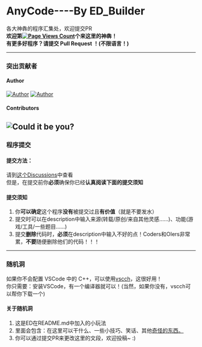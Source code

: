 # AnyCode----By ED_Builder
各大神犇的程序汇集处，欢迎提交PR  
**欢迎第[![Page Views Count](https://badges.toozhao.com/badges/01HDNMJSFWW6N8NC50VQ19STBA/blue.svg)](https://badges.toozhao.com/stats/01HDNMJSFWW6N8NC50VQ19STBA "Get your own page views count badge on badges.toozhao.com")个来这里的神犇！  
有更多好程序？请提交 Pull Request ！(不限语言！)**

---
### 突出贡献者
#### Author
[![Author](https://img.shields.io/badge/Contributor--0-Explorers874-yellow)](https://github.com/Explorers874)
[![Author](https://img.shields.io/badge/Contributor--0-Explorers8741-yellow)](https://github.com/Explorers8741)  
#### Contributors
![Could it be you?](https://img.shields.io/badge/Conttributor--1-Wating...-red)
---
### 程序提交
#### 提交方法：
请到[这个Discussions](https://github.com/Explorers874/AnyCode/discussions/4)中查看  
但是，在提交前你**必须**确保你已经**认真阅读下面的提交须知**
#### 提交须知
1. 你**可以确定**这个程序**没有**被提交过且**有价值**（就是不要发水）
2. 提交时可以在description中输入来源(转载/原创/来自其他灵感......)、功能(游戏/工具/一些题目......)
3. 提交**删除**代码时，**必须**在description中输入不好的点！Coders和OIers非常累，**不要**随便删除他们的代码！！！

---

### 随机洞
如果你不会配置 VSCode 中的 C++，可以使用[vscch](https://v4.vscch.tk/)，这很好用！  
你只需要：安装VSCode，有一个编译器就可以！(当然，如果你没有，vscch可以帮你下载一个)
#### 关于随机洞
1. 这是ED在README.md中加入的小玩法
2. 里面会包含：在这里可以干什么、一些小技巧、笑话、其他[奇怪的东西](https://www.bilibili.com/video/BV1GJ411x7h7)[。](https://www.luogu.com.cn/paste/dx5c2gm7)
3. 你可以通过提交PR来更改这里的文段，欢迎投稿~ :)
[](哎呀呀，被你发现了，如果你看到了这行文字，说明你正在查看README.md的源码。你就会从这里抢先进入解密剪切板！)
